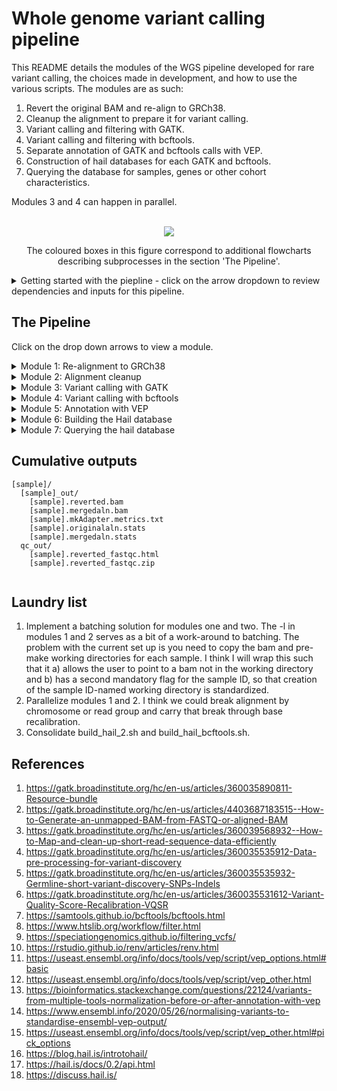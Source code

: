 # Whole genome variant calling pipeline 

This README details the modules of the WGS pipeline developed for rare variant calling, the choices made in development, and how to use the various scripts. The modules are as such:
1. Revert the original BAM and re-align to GRCh38.
2. Cleanup the alignment to prepare it for variant calling.
3. Variant calling and filtering with GATK.
4. Variant calling and filtering with bcftools.
5. Separate annotation of GATK and bcftools calls with VEP.
6. Construction of hail databases for each GATK and bcftools.
7. Querying the database for samples, genes or other cohort characteristics. 

Modules 3 and 4 can happen in parallel. 

<br />

<div align="center">
  <img src="https://github.com/user-attachments/assets/afd59b84-626c-4ffd-bb64-7e564739ec88"
">

The coloured boxes in this figure correspond to additional flowcharts describing subprocesses in the section 'The Pipeline'. 

</div>


<details> 

<summary>
Getting started with the piepline - click on the arrow dropdown to review dependencies and inputs for this pipeline. 
</summary>

## Dependencies

```
picard/3.2.0
bwa-mem/2 2.2.1
fastqc/0.12.1
samtools/1.19
GATK/4.6.0.0
bcftools/1.19
R
VEP/112
python3

python packages:
argparse
hail
pandas
time
datetime

```

**You will also need the dependencies managed by a renv that can be found here: https://github.com/Nadolina/WGS-renv.git.** If you plan to copy the pipeline to another location, please follow the recommendations in (10) to clone the renv. You would then also need to modify the path to the renv in the Rmd. If you are in the Kastner group and using the shared installation of the pipeline, you do not need to clone the renv as there is already a shared clone. 

If you so choose, you can install the R packages manually instead, but this does not guarantee versioning. You will need: 

```
ggplot2
vcfR
readr
tidyverse
data.table
dplyr
kableExtra
stringr
```


## Where do we start?

```
[sample]/
  [sample].bam
  [sample].bam.bai
  [sample].filtered.vcf.gz
  [sample].filtered.vcf.gz
  [sample].g.vcf.gz
  [sample].g.vcf.gz.tbi 
```

Most of our files come from NISC. We typically get three files of importance (the bam, and the two vcf.gz files), along with their indexes, which are usually necessary for performing downstreams analysis but can be recreated easily. Some people in our group use the gVCF or VCF for annotation and variant interpretation. Others perform their own variant calling (generating their own gVCF and VCF) from the BAM. The problem with the majority of our BAM files, is that they are aligned to GRCh37. This pipeline is an effort to re-align everything to GRCh38, which is a newer and more accurate reference genome. Additionally, the goal of this pipeline is to internally standardize variant calling workflows. _So, we need to start by extracting the sequence reads from the aligned BAM providied by NISC_.


## Inputs 

This pipeline is primarily run using a text file that contains the path to one original BAM file on each line. This list will be referred to as the batch. You can run individual BAMs through pre-process-pipeline.sh and alignment_cleanup.sh but a batch will be required from variant calling onwards. Here is an example snippet of one batch:

```
/data/Kastner_PFS/seq_data_storage/wgs_data/NISC_wgs_072023_dir/5915_dir/5915.bam
/data/Kastner_PFS/seq_data_storage/wgs_data/592/592.bam
/data/Kastner_PFS/seq_data_storage/wgs_data/NISC_wgs_072023_dir/5922/5922.bam
/data/Kastner_PFS/seq_data_storage/wgs_data/5924/5924.bam
```
You will also need to make sure the script is pointing to a directory containing the GRCh38 reference with decoys and alternate sequences (1). The necessary files are currently stored in /data/Kastner_PFS/references/HG38/. 


</details>

## The Pipeline 

Click on the drop down arrows to view a module. 

<details>
<summary>Module 1: Re-alignment to GRCh38</summary>

### Module 1: Re-alignment 

The process of extracting reads from an aligned BAM mostly adheres to the instructions in (2). This extracts the sequences, and removes alignment features, producing an unaligned BAM (uBAM). Then, we mark any adapters which may be artifacts from sequencing and can interfere with alignment. MarkIlluminaAdapters produces a new BAM with these demarcations, as well as a metrics file describing the adapters found, but for space, the demarcated BAM is deleted, and the metrics are retained. In the last step, I pipe the adapter-marked bam through SamToFastq, bwa-mem2 alignment to GRCh38 with decoys, and MergeBamAlignment to concatenate the unmapped reads back to the final bam. 

Samtools stats is run on both the original and final bam. Fastqc is run on the reverted bam to look at the quality of the sequence reads. 

<div align="center">
  <img src="https://github.com/user-attachments/assets/5df34f9f-9167-4ac3-8ec9-7742378c3a49">
</div>

```
batch --mem=[] --cpus-per-task=[] --gres=lscratch:[] pre-process-pipe.sh -b [original bam]
  OR
sbatch --mem=[] --cpus-per-task=[] --gres=lscratch:[] pre-process-pipe.sh -l [location]

  You need to pass EITHER -b or -l, but NOT BOTH.
  The -l [locations] option will look in the folder for anything that matches *.bam, so ensure the bam of interest is the only *.bam in the folder provided.

  -l pass the path to the directory containing the bam; allows user to loop through a text file containing locations (like a batch)
  -b pass the original bam file 
```
<br />
The -l option was implemented as an earlier solution to batching, when the program still required that you copy BAM files to your work space in the format shown below. I left this option available for anyone who may prefer to use this format. Basically you would structure your working directory with one directory per sample, containing the original bam. Then, your batch file would contain a list of paths pointing to these sample folders in your working directory, one per line. If you are running from the working directory this could just be a list of sample names. 

```
[sample]
  [sample].bam
  [sample].bai
```

If you want to run a batch with either -l or -b, you will need to loop through the batch textfile. Alternatively, you could just run it as per usual with one BAM path or location. 
```
while read location; do sbatch --mem=48g --cpus-per-task=8 --gres=lscratch:400  $SCRIPTS/pre-process-pipe.sh -l $location ; done < HC-batch-091324.txt
while read sample; do sbatch --mem=48g --cpus-per-task=8 --gres=lscratch:400  $SCRIPTS/pre-process-pipe.sh -b $sample ; done < HC-batch-091324.txt
```

It is on my to-do list to wrap these scripts such as to accept a batch list as input without requiring looping. 

</details>

<details>
<summary>Module 2: Alignment cleanup</summary>

### Module 2: Alignment cleanup 

This module follows instructions from GATK's pre-variant calling recommendations (4). Alignment cleanup involves marking duplicate read pairs and base quality score recalibration. Duplicate read pairs can arise from the same DNA fragments in sequencing, and unless marked variant callers may consider them as independent sequences, which would be inaccurate. Here we fully remove duplicate read pairs. 

Base recalibration models the base quality scores using prior knowledge of variant sites, to identify patterns of sequencing bias. The model is applied to the bam to correct these biases. GATK documentation then recommends running a second round of BQSR for quality assurance. The second model isn't applied, but instead we compare the models with CovariateAnalysis, which produces a pdf summary of the results. The documentation does not explain what the QC value is, but I assume it is to confirm that a the first model was adequate for correction and that a second would be of little benefit, or in fact introduce over-correction. 

<div align="center">
  <img src="https://github.com/user-attachments/assets/0cd58f81-0d37-46cc-a711-7d775abab496">
</div>

<br />

```
sbatch --mem=[] --cpus-per-task=[] --gres=lscratch:[] --time=days-hours:minutes:seconds alignment_cleanup.sh [arguments]

  -l pass the path to the directory containing the bam; allows user to loop through a text file containing locations (like a batch)
  -b merged bam alignment
  -r start script after markduplicates spark, no input just pass the flag; ie./ if your previous run fails but generated the *markdups_sort.bam correctly (OPTIONAL)
  -h help
```
The -l here works in the same way as in module 1, where you have to loop through the textfile. 

</details>

<details>
<summary>Module 3: Variant calling with GATK</summary>

### Module 3: Variant calling with GATK 

GATK variant calling mostly subscribes to the recommendations in GATK's documentation and tutorials (5). At this point, the pipeline becomes more parallelized. I generate Biowulf swarms to run HaplotypeCaller on each chromosome of each sample in parallel (A). I combine chromosome gVCFs produced by HaplotypeCaller across samples with GATKs CombineGVCFs, resulting in 24 gVCFs (B). Documentation recommends using GenomicsDB for this gVCF gathering step, but for ease of use I chose CombineGVCFs. The chromosome-combined gVCFs are then genotyped (C). 

After genotyping, we then need to filter the called variants. GATK has a program for this called Variant Quality Score Recalibration, which is akin to BQSR. Again using prior knowledge from curated datasets like dnsnp and 1000Genomes, and annotations in our VCF, VariantRecalibrator tries to model variant scores that are likely to be true variants. This model works is data greedy, so we combined all the gentotyped CHRn-VCFs into a single VCF (D). Then we generate one VariantRecalibrator model for SNPs and another for indels (E,F), as recommended by GATK documentation (6). The models are applied back to the VCF to organize variants into tranches, effectively filtering them. The SNP model is applied first (G), and then the indel model (H), resulting in a fully variant quality score recalibrated VCF. 

<div align="center">
  <img src="https://github.com/user-attachments/assets/c7eea530-4b99-40a7-9576-b9506fbb4042">
</div>

<br />

```
sbatch --mem=[] --cpus-per-task=[] --gres=lscratch:[] variant_calling_GATK.sh -b [batchfile]

  -b textfile of locations of directories containing original BAM; one per line 
  -h help
```

As with previous modules, the -b mostly anticipates the structure prescribed in "Inputs", where each directory is named for it's sample ID. Unlike previous modules, -b can take the whole textfile as an input, rather than having to loop through it on the command line.

</details>

<details>
<summary>Module 4: Variant calling with bcftools </summary>

### Module 4: Variant calling with bcftools

<img align="right" src="https://github.com/user-attachments/assets/d4e7ec8d-7904-4bd1-b688-49e314005de4">

Lierature suggests using two or more variant callers, because there are several highly accurate SNP and indel callers available, and concordance between multiple callers lends confidence to  calls. In addition to GATK, this workflow performs variant calling with bcftools (7). This module also starts with the base recalibrated BAMs from the batch. Using the swarm functionality again, we run bcftools mpileup per chromosome, across samples, producing 24 VCFs. These VCFs are annotated with known alleles frequencies from the 1000 Genomes project, because the --prior-freqs flag is used in the bcftools call command to improve calling performance. 

<br />

Unlike GATK, bcftools does not have a model to perform filtering. There are various approaches to filtering, but most tutorials and documentation recommend a hard-filtering approach. My approach was largely informed by the recommendations in (8,9). In nearly all the VCFs we have received from NISC, you can see the same set of hard filters have been applied to SNPs and indels. These are very common filtering parameters and values. 

  ![image](https://github.com/user-attachments/assets/52d42b91-a062-4e3f-a992-4e35288c556b)

I wanted to make our filtering workflow a little more adaptable. Instead of applying the same filtering thresholds to all of our batches, I aim to identify thresholds that are tailored to the batch, to try to mitigate changes and biases in the batch. I take a subset (1%) of SNPs and indels from each batch, and extract their variant metrics. I identify the extreme outlier values in the subset using just quantiles, and apply those back to the whole batch of variants as filtering thresholds. For SNPs, we use the following metrics: variant quality, depth and mapping quality Z-score (MQBZ). MQBZ looks at the differences in mapping quality at heterozygous sites, because significant differences at the ALT allele could indicate a false positive. For indels, quality and depth are also used, as well as IMF, which is the fraction of reads supporting an indel.  

In the example below, you can see the range of quality values varies between Batch 1 and 2, with Batch 1 exhibiting on average higher quality values. If we were apply the same quality filter to both batches, we would remove more variants in Batch 2 than 1, and there is an increased chance we are removing true variants. The motivation is to try to accomodate those metric variations between batches, to retain as many true variants as possible. While this does mean the filtering thresholds won't be standardize and this can complicate methods reporting a bit, I expect that metrics should hold relatively steady between batches and so thresholds should be similar. This approach is more of a contingency than anything. 

<div align="center">
  <img src="https://github.com/user-attachments/assets/62bd4413-f982-483e-96db-c898d5c36ae1">
</div>

<br />

Because this approach varies with each batch, I wanted to ensure we had QC outputs describing the thresholds identified. So, the filtering program produces a report on the subset statistics, in the form of an HTML file so it can be viewed in any browser. Below is an example of one of the figures in the HTML report. 

<br />

<div align="center">
  <img src="https://github.com/user-attachments/assets/5c433fa2-e04e-44f8-9749-027a0f671d5d">
</div>

<br />

```
sbatch --mem=[] --cpus-per-task=[] --gres=lscratch:[] bcftools.sh -b [batch files with sample IDs]

-b  the same batch file as passed to GATK, one sample ID/location per line 
```

<br />


</details>

<details>
<summary>Module 5: Annotation with VEP </summary>

### Module 5: Annotation with VEP

This VEP annotation (11) script simply accepts a VCF as input, which means it can be run on any VCF that you would like. The script will:
1. check for compression and indexing and perform both if needed
2. sort and normalize the VCF according to recommendations from ensembl and other users (13,14)
3. generates a swarm for to annotate chromosomes in parallel
4. performs VEP filtering on each chromosome

Annotations employed include:
* HGVS
* CADD
* gnomADg and gnomAD joint
* SpliceAI
* MaxEntScan
* REVEL
* AlphaMissense
* ClinVar
* GERP

I also flag the "picked" variant according to their impact ranking. Please refer to (15) for more information on this --pick_flag. In addition to this I have also added a "CANONICAL" flag, which will indicate with just a "YES" if a given variant falls on a canonical transcript (11). 

After annotation, I apply a very simple filter of 'gnomADg_AF_grpmax < 0.1 or not gnomADg_AF_grpmax'. This just means I only retain variants that have a maximum population allele frequency (grpmax) of 0.1, or if they do have a grpmax AF at all, because absense from gnomAD may indicate the variant is rare. I also apply --only_matched, which will only retain consequence blocks that pass the prescribed filters, if a variant has more than one block. This is more useful if a variant has multiple recorded consequences, i.e./ "intron_variant&non_coding_transcript_variant" and "upstream_gene_variant", and one of your filters is to retain only intron variants. Then, the --only_matched would remove the upstream_gene_variant block. Allelic frequenices for a given variant do not change between blocks, so this does not really apply but I have included it nonetheless. 

After annotation and filtering you will have a *vcf and *filtered.vcf for each chromosome for a batch of samples. 

This VEP script just takes a VCF as input, so it can be applied to one or more samples from any variant caller. I pass batch VCFs from both GATK and bcftools to run-VEP.sh. VEP does not have sophisticated threading, parallelization or lscratch space, so I recommend only allocating 10-15g of memory across the biowulf default of 2 threads. 

```
sbatch --mem=[] --cpus-per-task=[] run-VEP.sh -v [VCF]

  -v VCF
  -h help
```

</details>

<details>
<summary>Module 6: Building the Hail database </summary>

### Module 6: Building the Hail database 

Hail is a database software designed specifically for managing genomic data, because standard dataframe options like SQL are not as sophisticated for this work (16). 1000 genomes, gnomAD and the UK Biobank among other large consortia employ Hail. Users can import a multi-sample VCF into Hail and construct a matrixtable, which can represent varying numbers of records and identifiers. Hail has extensive functionality for querying VCF data, aggregating statistics and performing annotation. 

Even though the MatrixTable can accomodate much larger quanities of data than we store in the Kastner lab, I chose to split the database into four groups of chromosomes: chr1-4, chr5-10, chr11-17 and chr18-22,X,Y. This was mostly to improve the speed for querying the database for a gene, although it does not improve the speed of a sample query. In querying for either genes or samples, the isolation of that specific gene or sample(s) is fairly quick. The resulting query is temporarily stored as a new matrix table. However, I add more annotations (pLI, LOEUF, mis-Z-score, bcftools calls, etc.) to the query, and also perform some reformating for easier filtering when the output TSV is view in excel. 

The VCFs need to be further modified to accomodate this sub-database configuration. To perform these modifications, I have written build_hail_2.sh and build_hail_bcftools. These are a little redundant, and will be consolidated at some point, per my laundry list. I only wrote them separately because the naming scheme for bcftools files and bcftools annotations are different from GATK. The scripts:
1. accept a list of folders containing batch annotated VCF files
2. merge chromosomes across batches annotated VCFs (i.e./ 1 with 1, 2 with 2, etc.)
3. convert consequence blocks into a Hail compatible format (bcftools csq-split pluggin)
4. remove unnecessary annotations (mostly from variant calling)
5. concatenate formatted chromosome VCFs into the four prescribed sub-database VCFs

The script will submit three series of swarm commands, one to perform any necessary compression and indexing, then to perform the CSQ-splitting and the last for the concatenation. The result will be a folder, named buildhail_[rundate] for build_hail_2.sh (for annotated GATK calls) or buildhail_bcftools_[rundate]. Both will contain:

    chr1.split.vcf.gz
    chr1.split.vcf.gz.csi
    chr2.split.vcf.gz
    chr2.split.vcf.gz.csi
    ...
    chrN.split.vcf.gz
    chrN.split.vcf.gz.csi 
    db1.concat.[rundate].vcf.gz
    db2.concat.[rundate].vcf.gz
    db3.concat.[rundate].vcf.gz
    db4.concat.[rundate].vcf.gz 

```
sbatch [OPTIONS] build_hail_2.sh [batch annotation folder 1] [batch annotation folder 2] ... [batch annotation folder n]

Example using prescribed pipeline folders:
  * running from my wgs working directory

sbatch --mem=10g -c 6 --gres=lscratch:200 --time=04:00:00 /data/Kastner_PFS/scripts/pipelines/WGS_Kastner_lab/build_hail_2.sh \
  filtered_VCFs_011425_2/indel.SNP.recalibrated_99.9.011425-VEP-VCFs \
  filtered_VCFs_011425/indel.SNP.recalibrated_99.9.011425-VEP-VCFs \
  filtered_VCFs_012525/indel.SNP.recalibrated_99.9.012525-VEP-VCFs \
  filtered_VCFs_110824/indel.SNP.recalibrated_99.9.110824-VEP-VCFs

You can pass as many folders of annotated VCFs as you'd like. 
```

__NOTE__ that these "db" VCFs are not the final database. But, they are the final VCF from which the sub-databases are constructed. For each of these db[1-4].concat.[rundate].vcf.gz files, you need to perform the following steps. 
1. Make a new directory in /data/Kastner_PFS/WGS/cohort_db of the name version_[rundate]. You can see version_031925 as an example. In that example you will see the 4 VCFs as well as 4 folders with the same name but a '.mt' suffix instead of '.vcf.gz'. These are the matrix tables (sub-databases) constructed from the four VCFs.
2. Copy the VCFs to your new directory.
3. Assuming the batches you passed to build_hail_2.sh and build_hail_bcftools.sh have not been included in previous versions of the database, merge the previous versions' VCFs with yours. Once merged, you will have your four cohort representive VCFs from which you can finally build your matrix tables. For example:

```
bcftools merge -m none -Oz -o [merged VCF] db1.concat.031725.vcf.gz db1.concat.[rundate].vcf.gz
bcftools merge -m none -Oz -o [newname] db2.concat.031725.vcf.gz db2.concat.[rundate].vcf.gz
etc.
```
  
4. Start an sinteractive session and allocation at least 40g of memory and 16 cores.
5. Load the hail module and start an interactive python session.

```
module load hail
ipython
```
6. Import and initiate hail with memory.

```
import hail as hl
hl.init(spark_conf={'spark.driver.memory': '25g'})
```
7. For each of the four VCFs, perform the following command to import the VCF and save it into a matrix table. 

```
hl.import_vcf('[merged VCF]',force_bgz=True,reference_genome='GRCh38',array_elements_required=False).write('db1.concat.[rundate].mt',overwrite=True)
```
8. repeat for bcftools VCFs in a different folder in cohort_db, called something like 'bcftools_rundate'.
9. I unfortunately have the python hail query scripts (hail-gene-query.py and hail-sample-query.py) hard-coded with these database names, so edit them with the new matrix table file paths here:

   ![image](https://github.com/user-attachments/assets/2d0ff666-00df-4b08-9762-3fda759888ff)

Use 'quit()' to exit the interactive python session. 

At this point you should have four matrix tables ready for use independently or with the query scripts provided! 

</details>

<details>
<summary>Module 7: Querying the hail database</summary>

### Module 7: Querying the Hail database 

Hail has extensive functionality for querying matrix tables containing genomic data. I have constructed two scripts for sample and gene querying, but I strongly encourage you to review their interactive python documentation (17). I also recommend consulting their forum for any questions you may have; there is a very active community of users and Hail engineers troubleshooting a variety of problems on the forum (18). 

I have coded two scripts that employ the python API. The first is hail-gene-query.py. Hail-gene-query.py will collect any variants in the gene of interest, and aggregate a list of heterozygous and alt-homozygous samples as called by GATK and/or bcftools. The script adds some further annotation, and reformats the Hail table into a pandas dataframe that can be easily exported to a TSV with a name 'hail-[GENE SYMBOL]-[DATE].tsv'. This should only take a few minutes to collect. You will still need to load the hail module prior to running the script. 

The second script is hail-sample-query.py. __NOTE__ that this sample query only outputs 'MODERATE' and 'HIGH' impact variants, per VEP's classification. This output can be quite substantial, and so I chose to apply this preliminary filtering. This adds the same annotations, and will again aggregate across samples at each variant site to list the heterozygous and alt-homozygous samples called by GATK and/or bcftools. This will of course be limited to just the samples you pass. You can pass multiple samples, whether family members or just a group of samples of interest, to the script as a space-delimited list. Since the script will go through each sub-database, as opposed to just one for a specific gene, this program does take a bit more time. 

I wanted to implement a way to further filter the hail-sample-query.py outputs. So, I coded an additional parameter -n (--n_non_ref), which allows the user to tell the program to only retain variants where the sum of non-reference genoetypes between the specified samples is equal to or greater than a given number. For example, if you know you have an affected parent and daughter and trio WGS including the other parent, you could pass -n 2, so that you only look at sites where at least two of the three samples contain alternate genotypes. 

```
module load hail

python3-hail hail-gene-query.py -g [GENE SYMBOL, i.e/MEFV]

python3-hail hail-samply-query.py -s [SAMPLE ID 1] [SAMPLE ID 2] ... [SAMPLE ID N] -n [number of non-ref genotypes]
ex.  python3-hail hail-samply-query.py -s 1122 1123 1124 -n 2

```

</details>

## Cumulative outputs

```
[sample]/
  [sample]_out/
    [sample].reverted.bam
    [sample].mergedaln.bam
    [sample].mkAdapter.metrics.txt
    [sample].originalaln.stats
    [sample].mergedaln.stats
  qc_out/
    [sample].reverted_fastqc.html
    [sample].reverted_fastqc.zip
    
```

## Laundry list 

1. Implement a batching solution for modules one and two. The -l in modules 1 and 2 serves as a bit of a work-around to batching. The problem with the current set up is you need to copy the bam and pre-make working directories for each sample. I think I will wrap this such that it a) allows the user to point to a bam not in the working directory and b) has a second mandatory flag for the sample ID, so that creation of the sample ID-named working directory is standardized. 
2. Parallelize modules 1 and 2. I think we could break alignment by chromosome or read group and carry that break through base recalibration.
3. Consolidate build_hail_2.sh and build_hail_bcftools.sh. 

## References 

1. https://gatk.broadinstitute.org/hc/en-us/articles/360035890811-Resource-bundle
2. https://gatk.broadinstitute.org/hc/en-us/articles/4403687183515--How-to-Generate-an-unmapped-BAM-from-FASTQ-or-aligned-BAM
3. https://gatk.broadinstitute.org/hc/en-us/articles/360039568932--How-to-Map-and-clean-up-short-read-sequence-data-efficiently
4. https://gatk.broadinstitute.org/hc/en-us/articles/360035535912-Data-pre-processing-for-variant-discovery
5. https://gatk.broadinstitute.org/hc/en-us/articles/360035535932-Germline-short-variant-discovery-SNPs-Indels
6. https://gatk.broadinstitute.org/hc/en-us/articles/360035531612-Variant-Quality-Score-Recalibration-VQSR
7. https://samtools.github.io/bcftools/bcftools.html
8. https://www.htslib.org/workflow/filter.html
9. https://speciationgenomics.github.io/filtering_vcfs/
10. https://rstudio.github.io/renv/articles/renv.html
11. https://useast.ensembl.org/info/docs/tools/vep/script/vep_options.html#basic
12. https://useast.ensembl.org/info/docs/tools/vep/script/vep_other.html
13. https://bioinformatics.stackexchange.com/questions/22124/variants-from-multiple-tools-normalization-before-or-after-annotation-with-vep
14. https://www.ensembl.info/2020/05/26/normalising-variants-to-standardise-ensembl-vep-output/
15. https://useast.ensembl.org/info/docs/tools/vep/script/vep_other.html#pick_options
16. https://blog.hail.is/introtohail/
17. https://hail.is/docs/0.2/api.html
18. https://discuss.hail.is/


